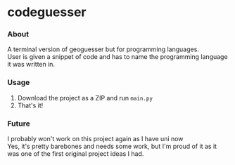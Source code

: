 # codeguesser

### About
A terminal version of geoguesser but for programming languages. 
<br/>User is given a snippet of code and has to name the programming language it was written in.

### Usage
1. Download the project as a ZIP and run `main.py`
2. That's it!

### Future
I probably won't work on this project again as I have uni now
<br/> Yes, it's pretty barebones and needs some work, but I'm proud of it as it was one of the first original project ideas I had.
